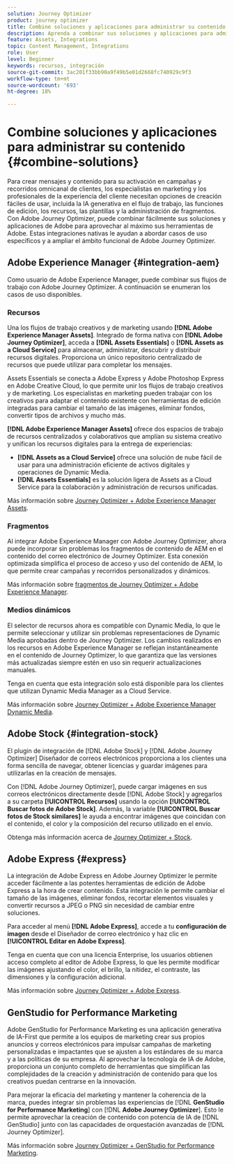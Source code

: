 ```yaml
---
solution: Journey Optimizer
product: journey optimizer
title: Combine soluciones y aplicaciones para administrar su contenido
description: Aprenda a combinar sus soluciones y aplicaciones para administrar su contenido
feature: Assets, Integrations
topic: Content Management, Integrations
role: User
level: Beginner
keywords: recursos, integración
source-git-commit: 3ac201f33bb90a9f49b5e01d2668fc740929c9f3
workflow-type: tm+mt
source-wordcount: '693'
ht-degree: 18%

---
```


# Combine soluciones y aplicaciones para administrar su contenido {#combine-solutions}

Para crear mensajes y contenido para su activación en campañas y recorridos omnicanal de clientes, los especialistas en marketing y los profesionales de la experiencia del cliente necesitan opciones de creación fáciles de usar, incluida la IA generativa en el flujo de trabajo, las funciones de edición, los recursos, las plantillas y la administración de fragmentos.  Con Adobe Journey Optimizer, puede combinar fácilmente sus soluciones y aplicaciones de Adobe para aprovechar al máximo sus herramientas de Adobe. Estas integraciones nativas le ayudan a abordar casos de uso específicos y a ampliar el ámbito funcional de Adobe Journey Optimizer.

## Adobe Experience Manager {#integration-aem}

Como usuario de Adobe Experience Manager, puede combinar sus flujos de trabajo con Adobe Journey Optimizer. A continuación se enumeran los casos de uso disponibles.

### Recursos

Una los flujos de trabajo creativos y de marketing usando **[!DNL Adobe Experience Manager Assets]**. Integrado de forma nativa con **[!DNL Adobe Journey Optimizer]**, acceda a **[!DNL Assets Essentials]** o **[!DNL Assets as a Cloud Service]** para almacenar, administrar, descubrir y distribuir recursos digitales. Proporciona un único repositorio centralizado de recursos que puede utilizar para completar los mensajes.

Assets Essentials se conecta a Adobe Express y Adobe Photoshop Express en Adobe Creative Cloud, lo que permite unir los flujos de trabajo creativos y de marketing. Los especialistas en marketing pueden trabajar con los creativos para adaptar el contenido existente con herramientas de edición integradas para cambiar el tamaño de las imágenes, eliminar fondos, convertir tipos de archivos y mucho más.

**[!DNL Adobe Experience Manager Assets]** ofrece dos espacios de trabajo de recursos centralizados y colaborativos que amplían su sistema creativo y unifican los recursos digitales para la entrega de experiencias:

* **[!DNL Assets as a Cloud Service]** ofrece una solución de nube fácil de usar para una administración eficiente de activos digitales y operaciones de Dynamic Media.
* **[!DNL Assets Essentials]** es la solución ligera de Assets as a Cloud Service para la colaboración y administración de recursos unificadas.

Más información sobre [Journey Optimizer + Adobe Experience Manager Assets](../integrations/assets.md).

<!--
### Templates

With Adobe Journey Optimizer, you can create custom-tailored messages through Adobe Experience Manager sites. Start by designing your templates using Adobe Experience Manager's content sources, then send them to Adobe Journey Optimizer. Once shared, these templates can be accessed in Adobe Journey Optimizer's email designer, simplifying the process of crafting and sending messages to your desired audience.

Learn more about [Journey Optimizer + Adobe Experience Manager templates](../integrations/aem-templates.md).-->

### Fragmentos

Al integrar Adobe Experience Manager con Adobe Journey Optimizer, ahora puede incorporar sin problemas los fragmentos de contenido de AEM en el contenido del correo electrónico de Journey Optimizer. Esta conexión optimizada simplifica el proceso de acceso y uso del contenido de AEM, lo que permite crear campañas y recorridos personalizados y dinámicos.

Más información sobre [fragmentos de Journey Optimizer + Adobe Experience Manager](../integrations/aem-fragments.md).

### Medios dinámicos

El selector de recursos ahora es compatible con Dynamic Media, lo que le permite seleccionar y utilizar sin problemas representaciones de Dynamic Media aprobadas dentro de Journey Optimizer. Los cambios realizados en los recursos en Adobe Experience Manager se reflejan instantáneamente en el contenido de Journey Optimizer, lo que garantiza que las versiones más actualizadas siempre estén en uso sin requerir actualizaciones manuales.

Tenga en cuenta que esta integración solo está disponible para los clientes que utilizan Dynamic Media Manager as a Cloud Service.

Más información sobre [Journey Optimizer + Adobe Experience Manager Dynamic Media](../integrations/aem-dynamic.md).


## Adobe Stock {#integration-stock}

El plugin de integración de [!DNL Adobe Stock] y [!DNL Adobe Journey Optimizer] Diseñador de correos electrónicos proporciona a los clientes una forma sencilla de navegar, obtener licencias y guardar imágenes para utilizarlas en la creación de mensajes.

Con [!DNL Adobe Journey Optimizer], puede cargar imágenes en sus correos electrónicos directamente desde [!DNL Adobe Stock] y agregarlos a su carpeta **[!UICONTROL Recursos]** usando la opción **[!UICONTROL Buscar fotos de Adobe Stock]**. Además, la variable **[!UICONTROL Buscar fotos de Stock similares]** le ayuda a encontrar imágenes que coincidan con el contenido, el color y la composición del recurso utilizado en el envío.

Obtenga más información acerca de [Journey Optimizer + Stock](../integrations/stock.md).

## Adobe Express {#express}

La integración de Adobe Express en Adobe Journey Optimizer le permite acceder fácilmente a las potentes herramientas de edición de Adobe Express a la hora de crear contenido. Esta integración le permite cambiar el tamaño de las imágenes, eliminar fondos, recortar elementos visuales y convertir recursos a JPEG o PNG sin necesidad de cambiar entre soluciones.

Para acceder al menú **[!DNL Adobe Express]**, accede a tu **configuración de imagen** desde el Diseñador de correo electrónico y haz clic en **[!UICONTROL Editar en Adobe Express]**.

Tenga en cuenta que con una licencia Enterprise, los usuarios obtienen acceso completo al editor de Adobe Express, lo que les permite modificar las imágenes ajustando el color, el brillo, la nitidez, el contraste, las dimensiones y la configuración adicional.

Más información sobre [Journey Optimizer + Adobe Express](../integrations/express.md).

## GenStudio for Performance Marketing

Adobe GenStudio for Performance Marketing es una aplicación generativa de IA-First que permite a los equipos de marketing crear sus propios anuncios y correos electrónicos para impulsar campañas de marketing personalizadas e impactantes que se ajusten a los estándares de su marca y a las políticas de su empresa. Al aprovechar la tecnología de IA de Adobe, proporciona un conjunto completo de herramientas que simplifican las complejidades de la creación y administración de contenido para que los creativos puedan centrarse en la innovación.

Para mejorar la eficacia del marketing y mantener la coherencia de la marca, puedes integrar sin problemas las experiencias de [!DNL **GenStudio for Performance Marketing**] con [!DNL **Adobe Journey Optimizer**]. Esto le permite aprovechar la creación de contenido con potencia de IA de [!DNL GenStudio] junto con las capacidades de orquestación avanzadas de [!DNL Journey Optimizer].

Más información sobre [Journey Optimizer + GenStudio for Performance Marketing](../integrations/genstudio.md).
